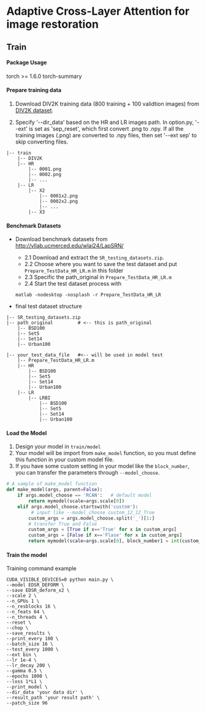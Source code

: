 # Adaptive Cross-Layer Attention for image restoration
## Train
#### Package Usage
torch >= 1.6.0
torch-summary

#### Prepare training data 

1. Download DIV2K training data (800 training + 100 validtion images) from [DIV2K dataset](https://data.vision.ee.ethz.ch/cvl/DIV2K/).

2. Specify '--dir_data' based on the HR and LR images path. In option.py, '--ext' is set as 'sep_reset', which first convert .png to .npy. If all the training images (.png) are converted to .npy files, then set '--ext sep' to skip converting files.
```
|-- train
    |-- DIV2K
    |-- HR
        |-- 0001.png
        |-- 0002.png
        |-- ...
    |-- LR
        |-- X2
            |-- 0001x2.png
            |-- 0002x2.png
            |-- ...
        |-- X3
```


#### Benchmark Datasets
- Download benchmark datasets from http://vllab.ucmerced.edu/wlai24/LapSRN/

    - 2.1 Download and extract the ```SR_testing_datasets.zip```.
    - 2.2 Choose where you want to save the test dataset and put ```Prepare_TestData_HR_LR.m``` in this folder
    - 2.3 Specific the path_original in ```Prepare_TestData_HR_LR.m```
    - 2.4 Start the test dataset process with 
    ```
    matlab -nodesktop -nosplash -r Prepare_TestData_HR_LR
    ```

- final test dataset structure

```
|-- SR_testing_datasets.zip
|-- path_original         # <-- this is path_original
    |-- BSD100
    |-- Set5
    |-- Set14
    |-- Urban100
```

```
|-- your_test_data_file   #<-- will be used in model test
    |-- Prepare_TestData_HR_LR.m
    |-- HR
        |-- BSD100
        |-- Set5
        |-- Set14
        |-- Urban100
    |-- LR   
        |-- LRBI
            |-- BSD100
            |-- Set5
            |-- Set14
            |-- Urban100
```
#### Load the Model
1. Design your model in ```train/model```
2. Your model will be import from ```make_model``` function, so you must define this function in your custom model file.
3. If you have some custom setting in your model like the ```block_number```, you can transfer the parameters through ```--model_choose```.

```python
# A sample of make_model function
def make_model(args, parent=False):
    if args.model_choose == 'RCAN':   # default model
        return mymodel(scale=args.scale[0])
    elif args.model_choose.startswith('custom'): 
         # input like --model_choose custom_12_12_True 
        custom_args = args.model_choose.split('_')[1:]  
        # transfer True and False
        custom_args = [True if x=='True' for x in custom_args]
        custom_args = [False if x=='Flase' for x in custom_args]
        return mymodel(scale=args.scale[0], block_number1 = int(custom_args[0]), block_number2 = int(custom_args[1]), block_number3 = custom_args[2] )
```
#### Train the model
Training command example 
```
CUDA_VISIBLE_DEVICES=0 python main.py \
--model EDSR_DEFORM \
--save EDSR_deform_x2 \
--scale 2 \
--n_GPUs 1 \
--n_resblocks 16 \
--n_feats 64 \
--n_threads 4 \
--reset \
--chop \
--save_results \
--print_every 100 \
--batch_size 16 \
--test_every 1000 \
--ext bin \
--lr 1e-4 \
--lr_decay 200 \
--gamma 0.5 \
--epochs 1000 \
--loss 1*L1 \
--print_model \
--dir_data 'your data dir' \
--result_path 'your result path' \
--patch_size 96

```

